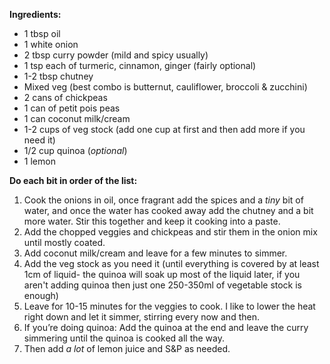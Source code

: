 **Ingredients:**

-   1 tbsp oil
-   1 white onion
-   2 tbsp curry powder (mild and spicy usually)
-   1 tsp each of turmeric, cinnamon, ginger (fairly optional)
-   1-2 tbsp chutney
-   Mixed veg (best combo is butternut, cauliflower, broccoli & zucchini)
-   2 cans of chickpeas
-   1 can of petit pois peas
-   1 can coconut milk/cream
-   1-2 cups of veg stock (add one cup at first and then add more if you need it)
-   1/2 cup quinoa (_optional_)
-   1 lemon

**Do each bit in order of the list:**

1.  Cook the onions in oil, once fragrant add the spices and a _tiny_ bit of water, and once the water has cooked away add the chutney and a bit more water. Stir this together and keep it cooking into a paste.
2.  Add the chopped veggies and chickpeas and stir them in the onion mix until mostly coated.
3.  Add coconut milk/cream and leave for a few minutes to simmer.
4.  Add the veg stock as you need it (until everything is covered by at least 1cm of liquid- the quinoa will soak up most of the liquid later, if you aren't adding quinoa then just one 250-350ml of vegetable stock is enough)
5.  Leave for 10-15 minutes for the veggies to cook. I like to lower the heat right down and let it simmer, stirring every now and then.
6.  If you’re doing quinoa: Add the quinoa at the end and leave the curry simmering until the quinoa is cooked all the way.
7.  Then add _a lot_ of lemon juice and S&P as needed.